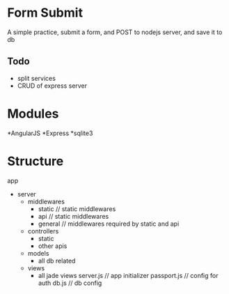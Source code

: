 # Form Submit

A simple practice, submit a form, and POST to nodejs server, and save it to db

## Todo
- split services
- CRUD of express server

# Modules
*AngularJS
*Express
*sqlite3

# Structure
app
  - server
    - middlewares
      - static // static middlewares
      - api // static middlewares
      - general // middlewares required by static and api
    - controllers
      - static
      - other apis
    - models
      - all db related
    - views
      - all jade views
    server.js // app initializer
    passport.js // config for auth
    db.js // db config
